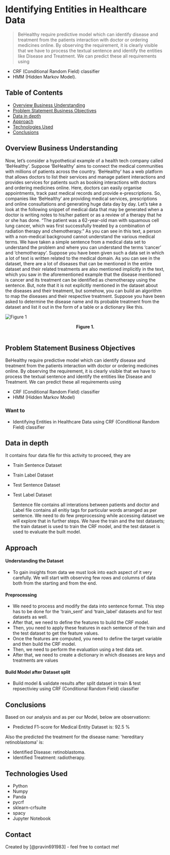 # Identifying Entities in Healthcare Data

> BeHealthy require predictive model which can identify disease and treatment from the patients interaction with doctor or ordering medicines online.
> By observing the requirement, it is clearly visible that we have to process the textual sentence and identify the entities like Disease and Treatment. We can predict these all requirements using

- CRF (Conditional Random Field) classifier
- HMM (Hidden Markov Model).

## Table of Contents

- [Overview Business Understanding](#overview-business-understanding)
- [Problem Statement Business Objectives](#problem-statement-business-objectives)
- [Data in depth](#data-in-depth)
- [Approach](#approach)
- [Technologies Used](#technologies-used)
- [Conclusions](#conclusions)

<!-- You can include any other section that is pertinent to your problem -->

## Overview Business Understanding

Now, let’s consider a hypothetical example of a health tech company called ‘BeHealthy’. Suppose ‘BeHealthy’ aims to connect the medical communities with millions of patients across the country.
‘BeHealthy’ has a web platform that allows doctors to list their services and manage patient interactions and provides services for patients such as booking interactions with doctors and ordering medicines online. Here, doctors can easily organise appointments, track past medical records and provide e-prescriptions.
So, companies like ‘BeHealthy’ are providing medical services, prescriptions and online consultations and generating huge data day by day.
Let’s take a look at the following snippet of medical data that may be generated when a doctor is writing notes to his/her patient or as a review of a therapy that he or she has done.
“The patient was a 62-year-old man with squamous cell lung cancer, which was first successfully treated by a combination of radiation therapy and chemotherapy.”
As you can see in this text, a person with a non-medical background cannot understand the various medical terms. We have taken a simple sentence from a medical data set to understand the problem and where you can understand the terms ‘cancer’ and ‘chemotherapy’.
Suppose you have been given such a data set in which a lot of text is written related to the medical domain. As you can see in the dataset, there are a lot of diseases that can be mentioned in the entire dataset and their related treatments are also mentioned implicitly in the text, which you saw in the aforementioned example that the disease mentioned is cancer and its treatment can be identified as chemotherapy using the sentence.
But, note that it is not explicitly mentioned in the dataset about the diseases and their treatment, but somehow, you can build an algorithm to map the diseases and their respective treatment.
Suppose you have been asked to determine the disease name and its probable treatment from the dataset and list it out in the form of a table or a dictionary like this.

<p>
<img src ="https://images.upgrad.com/0891d77b-b9ca-4e9d-8934-d9a9b078a51c-syntactic%20sol%20pic1.png" alt='Figure 1'>
<center> <b>Figure 1.</b> </center> 
 </br>  
</p>

## Problem Statement Business Objectives

BeHealthy require predictive model which can identify disease and treatment from the patients interaction with doctor or ordering medicines online.
By observing the requirement, it is clearly visible that we have to process the textual sentence and identify the entities like Disease and Treatment. We can predict these all requirements using

- CRF (Conditional Random Field) classifier
- HMM (Hidden Markov Model)

### Want to

- Identifying Entities in Healthcare Data using CRF (Conditional Random Field) classifier

## Data in depth

It contains four data file for this activity to proceed, they are

- Train Sentence Dataset
- Train Label Dataset
- Test Sentence Dataset
- Test Label Dataset

  Sentence file contains all interations between patients and doctor and Label file contains all enitiy tags for particular words arranged as per sentence. We need to do few preprocessing while accessing dataset we will explore that in further steps.
  We have the train and the test datasets; the train dataset is used to train the CRF model, and the test dataset is used to evaluate the built model.

## Approach

#### Understanding the Dataset

- To gain insights from data we must look into each aspect of it very carefully. We will start with observing few rows and columns of data both from the starting and from the end.

#### Preprocessing

- We need to process and modify the data into sentence format. This step has to be done for the 'train_sent' and ‘train_label’ datasets and for test datasets as well.
- After that, we need to define the features to build the CRF model.
- Then, you need to apply these features in each sentence of the train and the test dataset to get the feature values.
- Once the features are computed, you need to define the target variable and then build the CRF model.
- Then, we need to perform the evaluation using a test data set.
- After that, we need to create a dictionary in which diseases are keys and treatments are values

#### Build Model after Dataset split

- Build model & validate results after split dataset in train & test repsectiviey using CRF (Conditional Random Field) classifier

<!-- You don't have to answer all the questions - just the ones relevant to your project. -->

## Conclusions

Based on our analysis and as per our Model, below are observationn:

- Predicted F1-score for Medical Entity Dataset is: 92.5 %

Also the predicted the treatment for the disease name: 'hereditary retinoblastoma' is:

- Identified Disease: retinoblastoma.
- Identified Treatment: radiotherapy.

<!-- You don't have to answer all the questions - just the ones relevant to your project. -->

## Technologies Used

- Python
- Numpy
- Panda
- pycrf
- sklearn-crfsuite
- spacy
- Jupyter Notebook

<!-- As the libraries versions keep on changing, it is recommended to mention the version of library used in this project -->

## Contact

Created by [@pravin691983] - feel free to contact me!

<!-- Optional -->
<!-- ## License -->
<!-- This project is open source and available under the [... License](). -->

<!-- You don't have to include all sections - just the one's relevant to your project -->
